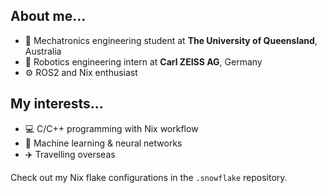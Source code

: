 ## About me...
- 📜 Mechatronics engineering student at **The University of Queensland**, Australia
- 💼 Robotics engineering intern at **Carl ZEISS AG**, Germany
- ⚙️ ROS2 and Nix enthusiast

## My interests...
- 💻 C/C++ programming with Nix workflow
- 🧠 Machine learning & neural networks
- ✈️ Travelling overseas

Check out my Nix flake configurations in the `.snowflake` repository.
